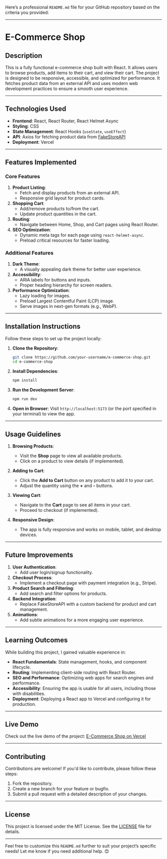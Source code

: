 Here’s a professional `README.md` file for your GitHub repository based on the criteria you provided:

---

# **E-Commerce Shop**

## **Description**
This is a fully functional e-commerce shop built with React. It allows users to browse products, add items to their cart, and view their cart. The project is designed to be responsive, accessible, and optimized for performance. It fetches product data from an external API and uses modern web development practices to ensure a smooth user experience.

---

## **Technologies Used**
- **Frontend**: React, React Router, React Helmet Async
- **Styling**: CSS
- **State Management**: React Hooks (`useState`, `useEffect`)
- **API**: Axios for fetching product data from [FakeStoreAPI](https://fakestoreapi.com)
- **Deployment**: Vercel

---

## **Features Implemented**
### **Core Features**
1. **Product Listing**:
   - Fetch and display products from an external API.
   - Responsive grid layout for product cards.
2. **Shopping Cart**:
   - Add/remove products to/from the cart.
   - Update product quantities in the cart.
3. **Routing**:
   - Navigate between Home, Shop, and Cart pages using React Router.
4. **SEO Optimization**:
   - Dynamic meta tags for each page using `react-helmet-async`.
   - Preload critical resources for faster loading.

### **Additional Features**
1. **Dark Theme**:
   - A visually appealing dark theme for better user experience.
2. **Accessibility**:
   - ARIA labels for buttons and inputs.
   - Proper heading hierarchy for screen readers.
3. **Performance Optimization**:
   - Lazy loading for images.
   - Preload Largest Contentful Paint (LCP) image.
   - Serve images in next-gen formats (e.g., WebP).

---

## **Installation Instructions**
Follow these steps to set up the project locally:

1. **Clone the Repository**:
   ```bash
   git clone https://github.com/your-username/e-commerce-shop.git
   cd e-commerce-shop
   ```

2. **Install Dependencies**:
   ```bash
   npm install
   ```

3. **Run the Development Server**:
   ```bash
   npm run dev
   ```

4. **Open in Browser**:
   Visit `http://localhost:5173` (or the port specified in your terminal) to view the app.

---

## **Usage Guidelines**
1. **Browsing Products**:
   - Visit the **Shop** page to view all available products.
   - Click on a product to view details (if implemented).

2. **Adding to Cart**:
   - Click the **Add to Cart** button on any product to add it to your cart.
   - Adjust the quantity using the **+** and **-** buttons.

3. **Viewing Cart**:
   - Navigate to the **Cart** page to see all items in your cart.
   - Proceed to checkout (if implemented).

4. **Responsive Design**:
   - The app is fully responsive and works on mobile, tablet, and desktop devices.

---

## **Future Improvements**
1. **User Authentication**:
   - Add user login/signup functionality.
2. **Checkout Process**:
   - Implement a checkout page with payment integration (e.g., Stripe).
3. **Product Search and Filtering**:
   - Add search and filter options for products.
4. **Backend Integration**:
   - Replace FakeStoreAPI with a custom backend for product and cart management.
5. **Animations**:
   - Add subtle animations for a more engaging user experience.

---

## **Learning Outcomes**
While building this project, I gained valuable experience in:
- **React Fundamentals**: State management, hooks, and component lifecycle.
- **Routing**: Implementing client-side routing with React Router.
- **SEO and Performance**: Optimizing web apps for search engines and performance.
- **Accessibility**: Ensuring the app is usable for all users, including those with disabilities.
- **Deployment**: Deploying a React app to Vercel and configuring it for production.

---

## **Live Demo**
Check out the live demo of the project: [E-Commerce Shop on Vercel](https://your-vercel-app-url.vercel.app)

---

## **Contributing**
Contributions are welcome! If you'd like to contribute, please follow these steps:
1. Fork the repository.
2. Create a new branch for your feature or bugfix.
3. Submit a pull request with a detailed description of your changes.

---

## **License**
This project is licensed under the MIT License. See the [LICENSE](LICENSE) file for details.

---

Feel free to customize this `README.md` further to suit your project’s specific needs! Let me know if you need additional help. 😊
